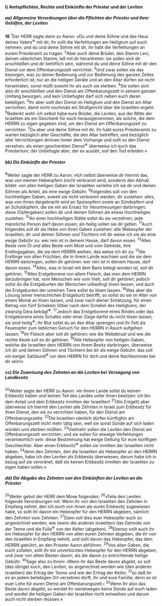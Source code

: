 #### l) Amtspflichten, Rechte und Einkünfte der Priester und der Leviten

##### aa) Allgemeine Verordnungen über die Pflichten der Priester und ihrer Gehilfen, der Leviten

__18__
<sup>1</sup>Der HERR sagte dann zu Aaron: »Du und deine Söhne und das Haus deines Vaters<sup title="= dein väterlicher Stamm">&#x2732;</sup> mit dir, ihr sollt die Verfehlungen am Heiligtum auf euch nehmen; und du und deine Söhne mit dir, ihr habt die Verfehlungen an eurem Priesteramt zu tragen.
<sup>2</sup>Aber auch deine Brüder, den Stamm Levi, deinen väterlichen Stamm, laß mit dir herantreten: sie sollen sich dir anschließen und dir behilflich sein, während du und deine Söhne mit dir den Dienst vor dem Offenbarungszelt verrichtet.
<sup>3</sup>Und zwar sollen sie das besorgen, was zu deiner Bedienung und zur Bedienung des ganzen Zeltes erforderlich ist; nur an die heiligen Geräte und an den Altar dürfen sie nicht herantreten, sonst müßt sowohl ihr als auch sie sterben.
<sup>4</sup>Sie sollen sich also dir anschließen und den Dienst am Offenbarungszelt in seinem ganzen Umfang besorgen, und kein Unbefugter darf sich neben euch daran beteiligen.
<sup>5</sup>Ihr aber sollt den Dienst im Heiligtum und den Dienst am Altar verrichten, damit nicht nochmals ein Strafgericht über die Israeliten ergeht.
<sup>6</sup>Bedenkt wohl: ich selbst habe eure Brüder, die Leviten, aus der Mitte der Israeliten als ein Geschenk für euch herausgenommen, als solche, die dem HERRN zu eigen gegeben sind, um den Dienst am Offenbarungszelt zu verrichten.
<sup>7</sup>Du aber und deine Söhne mit dir, ihr habt eures Priesteramts zu warten bezüglich aller Geschäfte, die den Altar betreffen, und bezüglich aller Verrichtungen drinnen hinter dem Vorhange und sollt so den Dienst versehen; als einen geschenkten Dienst<sup title="= als Geschenk">&#x2732;</sup> überweise ich euch das Priestertum; der Unbefugte aber, der es ausübt, soll den Tod erleiden.«

##### bb) Die Einkünfte der Priester

<sup>8</sup>Weiter sagte der HERR zu Aaron: »Ich selbst überweise dir hiermit das, was von meinen Hebeopfern (nicht verbrannt wird, sondern) den Abhub bildet: von allen heiligen Gaben der Israeliten verleihe ich sie dir und deinen Söhnen als Anteil, als eine ewige Gebühr.
<sup>9</sup>Folgendes soll von den hochheiligen Gaben, soweit sie nicht verbrannt werden, dir zustehen: alles, was von ihnen dargebracht wird an Speisopfern sowie an Sündopfern und an Schuldopfern, die sie mir als Ersatz für Veruntreuungen darbringen; diese (Opfergaben) sollen dir und deinen Söhnen als etwas Hochheiliges zustehen.
<sup>10</sup>An einer hochheiligen Stätte sollst du sie verzehren; jede männliche Person darf davon essen; als heilig sollen sie dir gelten.
<sup>11</sup>Auch folgendes soll dir als Hebe von ihren Gaben zustehen: alle Webeopfer der Israeliten; dir und deinen Söhnen und Töchtern mit dir weise ich sie als eine ewige Gebühr zu: wer rein ist in deinem Hause, darf davon essen.
<sup>12</sup>Alles Beste vom Öl und alles Beste vom Most und vom Getreide, ihre Erstlingsgaben, die sie dem HERRN weihen, das weise ich dir zu:
<sup>13</sup>die Erstlinge von allen Früchten, die in ihrem Lande wachsen und die sie dem HERRN darbringen, sollen dir gehören: wer rein ist in deinem Hause, darf davon essen.
<sup>14</sup>Alles, was in Israel mit dem Bann belegt worden ist, soll dir gehören.
<sup>15</sup>Alles Erstgeborene von allem Fleisch, das man dem HERRN darzubringen hat, vom Menschen wie vom Vieh, soll dir gehören; jedoch sollst du die Erstgeburten der Menschen unbedingt lösen lassen, und auch die Erstgeburten der unreinen Tiere sollst du lösen lassen.
<sup>16</sup>Was aber die Lösung (einer menschlichen Erstgeburt) betrifft, so sollst du sie im Alter von einem Monat an lösen lassen, und zwar nach deiner Schätzung, für einen Betrag von fünf Schekeln Silber nach dem Schekel des Heiligtums, der zwanzig Gera beträgt<sup title="vgl. 2.Mose 30,13">&#x2732;</sup>.
<sup>17</sup>Jedoch das Erstgeborene eines Rindes oder das Erstgeborene eines Schafes oder einer Ziege darfst du nicht lösen lassen, sie sind heilig<sup title="= gehören dem Heiligtum">&#x2732;</sup>; ihr Blut sollst du an den Altar sprengen und ihr Fett als Feueropfer zum lieblichen Geruch für den HERRN in Rauch aufgehen lassen;
<sup>18</sup>ihr Fleisch aber soll dir gehören: wie die Webebrust und wie die rechte Keule soll es dir gehören.
<sup>19</sup>Alle Hebeopfer von heiligen Gaben, welche die Israeliten dem HERRN von ihrem Besitz darbringen, überweise ich dir und deinen Söhnen und Töchtern bei dir als ewige Gebühr: das soll ein ewiger Salzbund<sup title="d.h. eine ewiggültige und unverbrüchliche Bundesbestimmung; vgl. 3.Mose 2,13">&#x2732;</sup> vor dem HERRN für dich und deine Nachkommen bei dir sein!«

##### cc) Die Zuweisung des Zehnten an die Leviten bei Versagung von Landbesitz

<sup>20</sup>Weiter sagte der HERR zu Aaron: »In ihrem Lande sollst du keinen Erbbesitz haben und keinen Teil des Landes unter ihnen besitzen: ich bin dein Anteil und dein Erbbesitz inmitten der Israeliten!
<sup>21</sup>(Als Entgelt) aber überweise ich hiermit den Leviten alle Zehnten in Israel zum Erbbesitz für ihren Dienst, den sie zu verrichten haben, für den Dienst am Offenbarungszelte.
<sup>22</sup>Die Israeliten nämlich dürfen künftighin am Offenbarungszelt nicht mehr tätig sein, weil sie sonst Sünde auf sich laden würden und sterben müßten.
<sup>23</sup>Vielmehr sollen die Leviten den Dienst am Offenbarungszelt verrichten, und sie sollen für etwaige Verfehlungen verantwortlich sein: diese Bestimmung hat ewige Geltung für eure künftigen Geschlechter. Aber einen Erbbesitz<sup title="= eigenen Besitz">&#x2732;</sup> sollen sie inmitten der Israeliten nicht haben;
<sup>24</sup>denn den Zehnten, den die Israeliten als Hebeopfer an den HERRN abgeben, habe ich den Leviten als Erbbesitz überwiesen; darum habe ich in bezug auf sie verordnet, daß sie keinen Erbbesitz inmitten der Israeliten zu eigen haben sollen.«

##### dd) Die Abgabe des Zehnten von den Einkünften der Leviten an die Priester

<sup>25</sup>Weiter gebot der HERR dem Mose folgendes:
<sup>26</sup>»Teile den Leviten folgende Verordnungen mit: Wenn ihr von den Israeliten den Zehnten in Empfang nehmt, den ich euch von ihnen als euren Erbbesitz zugewiesen habe, so sollt ihr davon ein Hebeopfer für den HERRN abgeben, nämlich den Zehnten vom Zehnten.
<sup>27</sup>Dann soll dies euer Hebeopfer euch so angerechnet werden, wie (wenn die anderen Israeliten) das Getreide von der Tenne und die Fülle<sup title="d.h. die Abfüllung">&#x2732;</sup> von der Kelter (abgeben).
<sup>28</sup>Ebenso sollt auch ihr ein Hebeopfer für den HERRN von allen euren Zehnten abgeben, die ihr von den Israeliten in Empfang nehmt, und sollt davon das Hebeopfer, das dem HERRN gebührt, an den Priester Aaron abführen.
<sup>29</sup>Von allen Gaben, die euch zufallen, sollt ihr ein unverkürztes Hebeopfer für den HERRN abgeben, und zwar von allem Besten davon, als die davon zu entrichtende heilige Gebühr.
<sup>30</sup>Sage also zu ihnen: ›Wenn ihr das Beste davon abgebt, so soll (das übrige) euch, den Leviten, so angerechnet werden wie (den anderen Israeliten) der Ertrag der Tenne und wie der Ertrag der Kelter,
<sup>31</sup>so daß ihr es an jedem beliebigen Ort verzehren dürft, ihr und eure Familie; denn es ist euer Lohn für euren Dienst am Offenbarungszelt.‹
<sup>32</sup>Wenn ihr also das Beste davon abgebt, so werdet ihr seinetwegen keine Sünde auf euch laden und werdet die heiligen Gaben der Israeliten nicht entweihen und darum auch nicht sterben müssen.«
